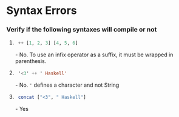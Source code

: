 # Syntax Errors

### Verify if the following syntaxes will compile or not

1. ```Haskell
    ++ [1, 2, 3] [4, 5, 6]
    ```
    \- No. To use an infix operator as a suffix, it must be wrapped in parenthesis.

2. ```Haskell
    '<3' ++ ' Haskell'
    ```
    \- No. `'` defines a character and not String

3. ```Haskell
    concat ["<3", " Haskell"]
    ```
    \- Yes